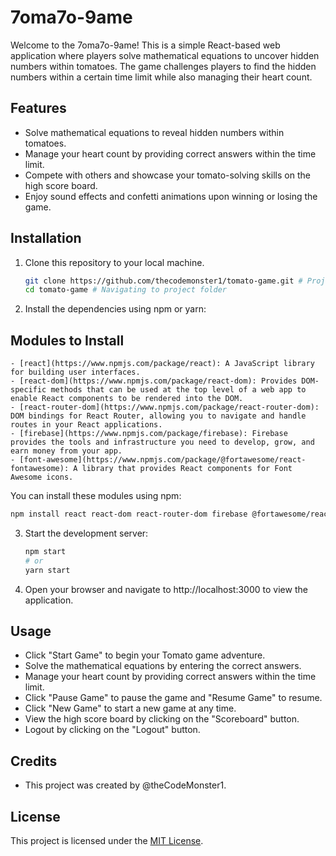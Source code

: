 <!-- # Tomato Game

Tomato Game is a fun and interactive web application where users can play a game involving solving mathematical equations hidden within images of tomatoes. This project is built using React.js and Firebase for authentication and data storage.

## Features

- **User Authentication**: Users can sign up and log in securely using their email and password.
- **Tomato Game**: Users can play the Tomato Game, where they are presented with mathematical equations hidden within tomato images and have to identify the hidden numbers.
- **High Scoreboard**: Successfully completing challenges earns users a spot on the high scoreboard, where they can compete with others and showcase their tomato-solving skills.

## Installation

To run this project locally, you need to have Node.js and npm installed on your machine.

1. Clone this repository:

```bash
git clone https://github.com/thecodemonster1/tomato-game.git
```

2. Navigate to the project directory:

```bash
cd tomato-game
```

3. Install dependencies:

```bash
npm install
```

4. Start the development server:

```bash
npm start
```

5. Open your web browser and navigate to `http://localhost:3000` to view the application.

## Modules to Install

- [react](https://www.npmjs.com/package/react): A JavaScript library for building user interfaces.
- [react-dom](https://www.npmjs.com/package/react-dom): Provides DOM-specific methods that can be used at the top level of a web app to enable React components to be rendered into the DOM.
- [react-router-dom](https://www.npmjs.com/package/react-router-dom): DOM bindings for React Router, allowing you to navigate and handle routes in your React applications.
- [firebase](https://www.npmjs.com/package/firebase): Firebase provides the tools and infrastructure you need to develop, grow, and earn money from your app.
- [font-awesome](https://www.npmjs.com/package/@fortawesome/react-fontawesome): A library that provides React components for Font Awesome icons.

You can install these modules using npm:

```bash
npm install react react-dom react-router-dom firebase @fortawesome/react-fontawesome @fortawesome/free-solid-svg-icons
``` -->


# 7oma7o-9ame

Welcome to the 7oma7o-9ame! This is a simple React-based web application where players solve mathematical equations to uncover hidden numbers within tomatoes. The game challenges players to find the hidden numbers within a certain time limit while also managing their heart count.

## Features

- Solve mathematical equations to reveal hidden numbers within tomatoes.
- Manage your heart count by providing correct answers within the time limit.
- Compete with others and showcase your tomato-solving skills on the high score board.
- Enjoy sound effects and confetti animations upon winning or losing the game.

## Installation

1. Clone this repository to your local machine.

   ```bash
   git clone https://github.com/thecodemonster1/tomato-game.git # Project Cloning
   cd tomato-game # Navigating to project folder
   ```

2. Install the dependencies using npm or yarn:

## Modules to Install

    - [react](https://www.npmjs.com/package/react): A JavaScript library for building user interfaces.
    - [react-dom](https://www.npmjs.com/package/react-dom): Provides DOM-specific methods that can be used at the top level of a web app to enable React components to be rendered into the DOM.
    - [react-router-dom](https://www.npmjs.com/package/react-router-dom): DOM bindings for React Router, allowing you to navigate and handle routes in your React applications.
    - [firebase](https://www.npmjs.com/package/firebase): Firebase provides the tools and infrastructure you need to develop, grow, and earn money from your app.
    - [font-awesome](https://www.npmjs.com/package/@fortawesome/react-fontawesome): A library that provides React components for Font Awesome icons.

You can install these modules using npm:

```bash
npm install react react-dom react-router-dom firebase @fortawesome/react-fontawesome @fortawesome/free-solid-svg-icons
```

3. Start the development server:

   ```bash
   npm start
   # or
   yarn start
   ```

4. Open your browser and navigate to http://localhost:3000 to view the application.

## Usage

- Click "Start Game" to begin your Tomato game adventure.
- Solve the mathematical equations by entering the correct answers.
- Manage your heart count by providing correct answers within the time limit.
- Click "Pause Game" to pause the game and "Resume Game" to resume.
- Click "New Game" to start a new game at any time.
- View the high score board by clicking on the "Scoreboard" button.
- Logout by clicking on the "Logout" button.

## Credits

- This project was created by @theCodeMonster1.

## License

This project is licensed under the [MIT License](LICENSE).
